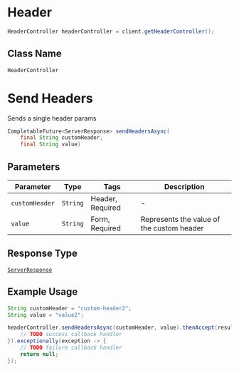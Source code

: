 # Header

```java
HeaderController headerController = client.getHeaderController();
```

## Class Name

`HeaderController`


# Send Headers

Sends a single header params

```java
CompletableFuture<ServerResponse> sendHeadersAsync(
    final String customHeader,
    final String value)
```

## Parameters

| Parameter | Type | Tags | Description |
|  --- | --- | --- | --- |
| `customHeader` | `String` | Header, Required | - |
| `value` | `String` | Form, Required | Represents the value of the custom header |

## Response Type

[`ServerResponse`](../../doc/models/server-response.md)

## Example Usage

```java
String customHeader = "custom-header2";
String value = "value2";

headerController.sendHeadersAsync(customHeader, value).thenAccept(result -> {
    // TODO success callback handler
}).exceptionally(exception -> {
    // TODO failure callback handler
    return null;
});
```

